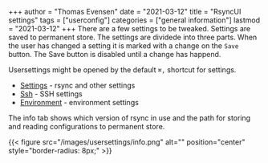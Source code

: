 +++
author = "Thomas Evensen"
date = "2021-03-12"
title =  "RsyncUI settings"
tags = ["userconfig"]
categories = ["general information"]
lastmod = "2021-03-12"
+++
There are a few settings to be tweaked. Settings are saved to permanent store. The settings are dividede into three parts. When the user has changed a setting it is marked with a change on the `Save` button. The Save button is disabled until a change has happend.

Usersettings might be opened by the default `⌘,` shortcut for settings.

- [Settings](/post/normalsettings/) - rsync and other settings
- [Ssh](/post/sshsettings) - SSH settings
- [Environment](/post/environment/) - environment settings

The info tab shows which version of rsync in use and the path for storing and reading configurations to permanent store.

{{< figure src="/images/usersettings/info.png" alt="" position="center" style="border-radius: 8px;" >}}
